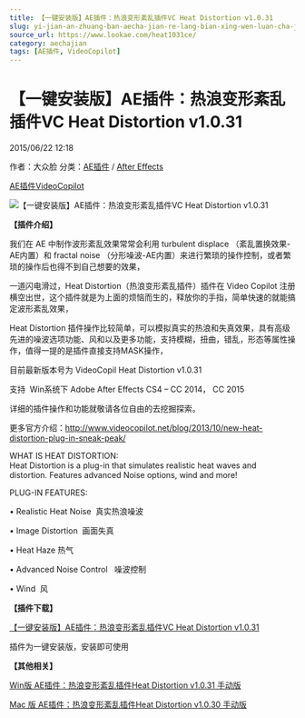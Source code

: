 ```yaml
---
title: 【一键安装版】AE插件：热浪变形紊乱插件VC Heat Distortion v1.0.31
slug: yi-jian-an-zhuang-ban-aecha-jian-re-lang-bian-xing-wen-luan-cha-jian-vc-heat-distortion-v1-0-31
source_url: https://www.lookae.com/heat1031ce/
category: aechajian
tags: [AE插件, VideoCopilot]
---
```

# 【一键安装版】AE插件：热浪变形紊乱插件VC Heat Distortion v1.0.31

2015/06/22 12:18

作者：大众脸
分类：[AE插件](https://www.lookae.com/after-effects/aechajian/) / [After Effects](https://www.lookae.com/after-effects/)

[AE插件](https://www.lookae.com/tag/ae%e6%8f%92%e4%bb%b6/)[VideoCopilot](https://www.lookae.com/tag/videocopilot/)

![【一键安装版】AE插件：热浪变形紊乱插件VC Heat Distortion v1.0.31](https://www.lookae.com/wp-content/uploads/2013/10/Heat-Distortion.jpg "【一键安装版】AE插件：热浪变形紊乱插件VC Heat Distortion v1.0.31-LookAE.com")

**【插件介绍】**

我们在 AE 中制作波形紊乱效果常常会利用 turbulent displace （紊乱置换效果-AE内置）和 fractal noise （分形噪波-AE内置）来进行繁琐的操作控制，或者繁琐的操作后也得不到自己想要的效果，

一道闪电滑过，Heat Distortion（热浪变形紊乱插件）插件在 Video Copilot 注册横空出世，这个插件就是为上面的烦恼而生的，释放你的手指，简单快速的就能搞定波形紊乱效果，

Heat Distortion 插件操作比较简单，可以模拟真实的热浪和失真效果，具有高级先进的噪波选项功能、风和以及更多功能，支持模糊，扭曲，错乱，形态等属性操作，值得一提的是插件直接支持MASK操作，

目前最新版本号为 VideoCopil Heat Distortion v1.0.31

支持  Win系统下 Adobe After Effects CS4 – CC 2014， CC 2015

详细的插件操作和功能就敬请各位自由的去挖掘探索。

更多官方介绍：http://www.videocopilot.net/blog/2013/10/new-heat-distortion-plug-in-sneak-peak/

WHAT IS HEAT DISTORTION:  
Heat Distortion is a plug-in that simulates realistic heat waves and distortion. Features advanced Noise options, wind and more!

PLUG-IN FEATURES:

• Realistic Heat Noise  真实热浪噪波

• Image Distortion  画面失真

• Heat Haze 热气

• Advanced Noise Control   噪波控制

• Wind  风

**【插件下载】**

[【一键安装版】AE插件：热浪变形紊乱插件VC Heat Distortion v1.0.31](https://www.400gb.com/file/101454017)

插件为一键安装版，安装即可使用

**【其他相关】**

[Win版 AE插件：热浪变形紊乱插件Heat Distortion v1.0.31 手动版](https://www.lookae.com/heat1031/)

[Mac 版 AE插件：热浪变形紊乱插件Heat Distortion v1.0.30 手动版](https://www.lookae.com/heatdistortion103/)
